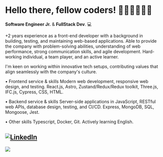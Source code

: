 <h1> Hello there, fellow coders! 👩🏼‍💻👨🏻‍💻</h1> <!-- <img src="src/one-ring.png"> -->

**Software Engineer Jr.** & **FullStack Dev**. 💻

+2 years experience as a front-end developer with a background in building, testing, and maintaining web-based applications. Able to provide the company with problem-solving abilities, understanding of web performance, strong communication skills, and agile development. Hard-working individual, a team player, and an active learner.

I'm keen on working within innovative tech setups, contributing values that align seamlessly with the company's culture.

• Frontend service & skills
Modern web development, responsive web design, and testing.
React.js, Astro, Zustand/Redux/Redux toolkit, Three.js, IFC.js, Cypress, CSS, HTML.

• Backend service & skills
Server-side applications in JavaScript, RESTful web APIs, database design, testing, and CI/CD.
Express, MongoDB, SQL, Mongoose, Jest.

• Other skills
Typescript, Docker, Git. Actively learning English.

<a href="https://www.linkedin.com/in/agustinlzn" target="_blank"><img src="https://img.shields.io/badge/LinkedIn-%230077B5.svg?&style=flat-square&logo=linkedin&logoColor=white" alt="LinkedIn"></a>
---

<a href="https://github.com/agustinlozano">
  <img align="center" src="https://github-readme-stats.vercel.app/api/top-langs/?username=agustinlozano&layout=compact&theme=dracula" />
</a>
